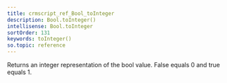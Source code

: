 ```yaml
---
title: crmscript_ref_Bool_toInteger
description: Bool.toInteger()
intellisense: Bool.toInteger
sortOrder: 131
keywords: toInteger()
so.topic: reference
---
```



Returns an integer representation of the bool value. False equals 0 and true equals 1.


